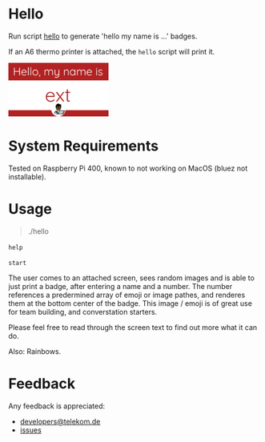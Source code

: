 # Hello

Run script [hello](./hello) to generate 'hello my name is ...' badges.

If an A6 thermo printer is attached, the `hello` script will print it.

<img src="./attendee-badge.png" width="200"/>

# System Requirements

Tested on Raspberry Pi 400, known to not working on MacOS (bluez not installable).

# Usage

> ./hello

 
`help`

`start`

The user comes to an attached screen, sees random images and is able to just print a badge, after entering a name and a number. The number references a predermined array of emoji or image pathes, and renderes them at the bottom center of the badge. This image / emoji is of great use for team building, and converstation starters.

Please feel free to read through the screen text to find out more what it can do.

Also: Rainbows.

# Feedback

Any feedback is appreciated:

* developers@telekom.de
* [issues](https://github.com/dt-developers/hello-my-name-is/issues)

